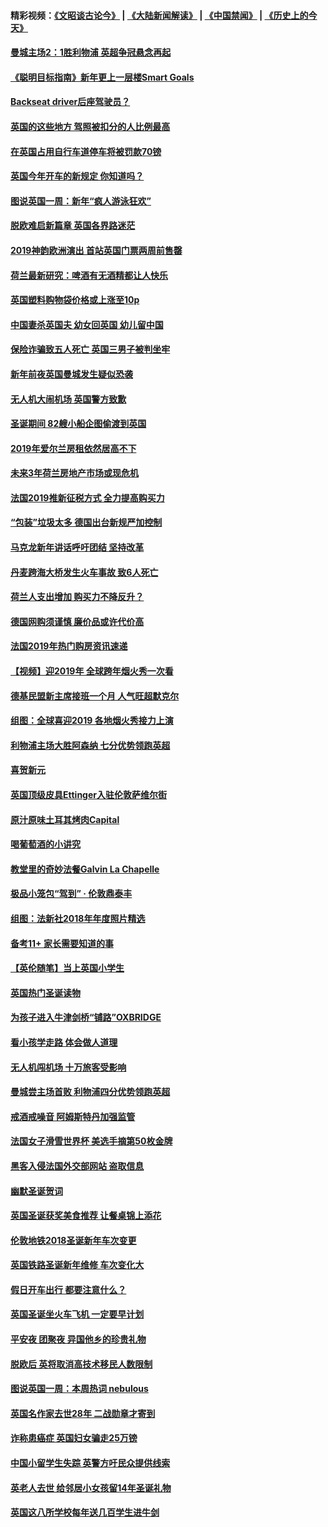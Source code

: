 #### 精彩视频：[《文昭谈古论今》](https://github.com/gfw-breaker/wenzhao/blob/master/README.md?t=01070630) | [《大陆新闻解读》](https://github.com/gfw-breaker/ntdtv-comedy/blob/master/README.md?t=01070630) | [《中国禁闻》](https://github.com/gfw-breaker/ntdtv-news/blob/master/README.md?t=01070630) | [《历史上的今天》](https://github.com/gfw-breaker/today-in-history/blob/master/README.md?t=01070630) 

#### [曼城主场2：1胜利物浦 英超争冠悬念再起](../pages/nsc974/n10954843.md?t=01070630) 

#### [《聪明目标指南》新年更上一层楼Smart Goals](../pages/nsc974/n10954583.md?t=01070630) 

#### [Backseat driver后座驾驶员？](../pages/nsc974/n10954192.md?t=01070630) 

#### [英国的这些地方 驾照被扣分的人比例最高](../pages/nsc974/n10954152.md?t=01070630) 

#### [在英国占用自行车道停车将被罚款70镑](../pages/nsc974/n10954142.md?t=01070630) 

#### [英国今年开车的新规定 你知道吗？](../pages/nsc974/n10953267.md?t=01070630) 

#### [图说英国一周：新年“疯人游泳狂欢”](../pages/nsc974/n10953234.md?t=01070630) 

#### [脱欧难启新篇章 英国各界路迷茫](../pages/nsc974/n10951727.md?t=01070630) 

#### [2019神韵欧洲演出 首站英国门票两周前售罄](../pages/nsc974/n10951678.md?t=01070630) 

#### [荷兰最新研究：啤酒有无酒精都让人快乐](../pages/nsc974/n10950834.md?t=01070630) 

#### [英国塑料购物袋价格或上涨至10p](../pages/nsc974/n10951770.md?t=01070630) 

#### [中国妻杀英国夫 幼女回英国 幼儿留中国](../pages/nsc974/n10951754.md?t=01070630) 

#### [保险诈骗致五人死亡 英国三男子被判坐牢](../pages/nsc974/n10951747.md?t=01070630) 

#### [新年前夜英国曼城发生疑似恐袭](../pages/nsc974/n10951741.md?t=01070630) 

#### [无人机大闹机场 英国警方致歉](../pages/nsc974/n10951733.md?t=01070630) 

#### [圣诞期间 82艘小船企图偷渡到英国](../pages/nsc974/n10951711.md?t=01070630) 

#### [2019年爱尔兰房租依然居高不下](../pages/nsc974/n10950906.md?t=01070630) 

#### [未来3年荷兰房地产市场或现危机](../pages/nsc974/n10950888.md?t=01070630) 

#### [法国2019推新征税方式 全力提高购买力](../pages/nsc974/n10946987.md?t=01070630) 

#### [“包装”垃圾太多 德国出台新规严加控制](../pages/nsc974/n10948358.md?t=01070630) 

#### [马克龙新年讲话呼吁团结 坚持改革](../pages/nsc974/n10947012.md?t=01070630) 

#### [丹麦跨海大桥发生火车事故 致6人死亡](../pages/nsc974/n10948353.md?t=01070630) 

#### [荷兰人支出增加 购买力不降反升？](../pages/nsc974/n10948390.md?t=01070630) 

#### [德国网购须谨慎 廉价品或许代价高](../pages/nsc974/n10948233.md?t=01070630) 

#### [法国2019年热门购房资讯速递](../pages/nsc974/n10947033.md?t=01070630) 

#### [【视频】迎2019年 全球跨年烟火秀一次看](../pages/nsc974/n10946627.md?t=01070630) 

#### [德基民盟新主席接班一个月 人气旺超默克尔](../pages/nsc974/n10946634.md?t=01070630) 

#### [组图：全球喜迎2019 各地烟火秀接力上演](../pages/nsc974/n10945584.md?t=01070630) 

#### [利物浦主场大胜阿森纳 七分优势领跑英超](../pages/nsc974/n10945421.md?t=01070630) 

#### [喜贺新元](../pages/nsc974/n10936605.md?t=01070630) 

#### [英国顶级皮具Ettinger入驻伦敦萨维尔街](../pages/nsc974/n10936595.md?t=01070630) 

#### [原汁原味土耳其烤肉Capital](../pages/nsc974/n10936573.md?t=01070630) 

#### [喝葡萄酒的小讲究](../pages/nsc974/n10936535.md?t=01070630) 

#### [教堂里的奇妙法餐Galvin La Chapelle](../pages/nsc974/n10935913.md?t=01070630) 

#### [极品小笼包“驾到” · 伦敦鼎泰丰](../pages/nsc974/n10935791.md?t=01070630) 

#### [组图：法新社2018年年度照片精选](../pages/nsc974/n10935213.md?t=01070630) 

#### [备考11+ 家长需要知道的事](../pages/nsc974/n10934312.md?t=01070630) 

#### [【英伦随笔】当上英国小学生](../pages/nsc974/n10934305.md?t=01070630) 

#### [英国热门圣诞读物](../pages/nsc974/n10934285.md?t=01070630) 

#### [为孩子进入牛津剑桥“铺路”OXBRIDGE](../pages/nsc974/n10934233.md?t=01070630) 

#### [看小孩学走路 体会做人道理](../pages/nsc974/n10934169.md?t=01070630) 

#### [无人机闯机场  十万旅客受影响](../pages/nsc974/n10934028.md?t=01070630) 

#### [曼城尝主场首败 利物浦四分优势领跑英超](../pages/nsc974/n10932818.md?t=01070630) 

#### [戒酒戒噪音 阿姆斯特丹加强监管](../pages/nsc974/n10928070.md?t=01070630) 

#### [法国女子滑雪世界杯 美选手摘第50枚金牌](../pages/nsc974/n10927351.md?t=01070630) 

#### [黑客入侵法国外交部网站 盗取信息](../pages/nsc974/n10927269.md?t=01070630) 

#### [幽默圣诞贺词](../pages/nsc974/n10926672.md?t=01070630) 

#### [英国圣诞获奖美食推荐 让餐桌锦上添花](../pages/nsc974/n10926641.md?t=01070630) 

#### [伦敦地铁2018圣诞新年车次变更](../pages/nsc974/n10926629.md?t=01070630) 

#### [英国铁路圣诞新年维修 车次变化大](../pages/nsc974/n10926618.md?t=01070630) 

#### [假日开车出行 都要注意什么？](../pages/nsc974/n10926610.md?t=01070630) 

#### [英国圣诞坐火车飞机 一定要早计划](../pages/nsc974/n10926599.md?t=01070630) 

#### [平安夜 团聚夜 异国他乡的珍贵礼物](../pages/nsc974/n10925634.md?t=01070630) 

#### [脱欧后 英将取消高技术移民人数限制](../pages/nsc974/n10924981.md?t=01070630) 

#### [图说英国一周：本周热词 nebulous](../pages/nsc974/n10925020.md?t=01070630) 

#### [英国名作家去世28年 二战勋章才寄到](../pages/nsc974/n10925014.md?t=01070630) 

#### [诈称患癌症 英国妇女骗走25万镑](../pages/nsc974/n10925008.md?t=01070630) 

#### [中国小留学生失踪  英警方吁民众提供线索](../pages/nsc974/n10925001.md?t=01070630) 

#### [英老人去世 给邻居小女孩留14年圣诞礼物](../pages/nsc974/n10924997.md?t=01070630) 

#### [英国这八所学校每年送几百学生进牛剑](../pages/nsc974/n10924990.md?t=01070630) 

